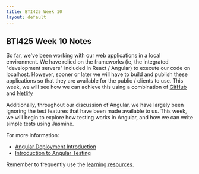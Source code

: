 ```yaml
---
title: BTI425 Week 10
layout: default
---
```


## BTI425 Week 10 Notes

So far, we've been working with our web applications in a local environment. We have relied on the frameworks (ie, the integrated "development servers" included in React / Angular) to execute our code on localhost. However, sooner or later we will have to build and publish these applications so that they are available for the public / clients to use.  This week, we will see how we can achieve this using a combination of [GitHub](https://github.com/) and [Netlify](https://www.netlify.com/)

Additionally, throughout our discussion of Angular, we have largely been ignoring the test features that have been made available to us. This week, we will begin to explore how testing works in Angular, and how we can write simple tests using Jasmine.

For more information:

* [Angular Deployment Introduction](angular-deployment-intro)
* [Introduction to Angular Testing](angular-testing-intro)

Remember to frequently use the [learning resources](/resources).
